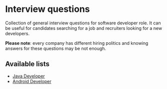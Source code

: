 Interview questions
===================

Collection of general interview questions for software developer role. It can be useful for candidates searching for a job and recruiters looking for a new developers.

**Please note**: every company has different hiring politics and knowing answers for these questions may be not enough.

Available lists
---------------
- [Java Developer](https://github.com/pwittchen/interview-questions/blob/master/java-developer.MD)
- [Android Developer](https://github.com/pwittchen/interview-questions/blob/master/android-developer.MD)

